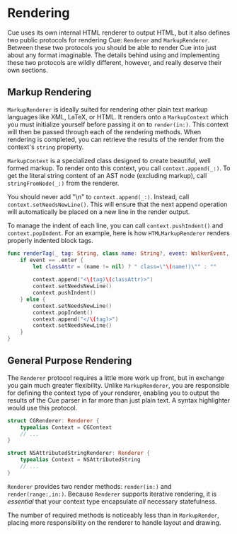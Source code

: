 # Rendering
Cue uses its own internal HTML renderer to output HTML, but it also defines two public protocols for rendering Cue: `Renderer` and `MarkupRenderer`. Between these two protocols you should be able to render Cue into just about any format imaginable. The details behind using and implementing these two protocols are wildly different, however, and really deserve their own sections.

## Markup Rendering
`MarkupRenderer` is ideally suited for rendering other plain text markup languages like XML, LaTeX, or HTML. It renders onto a `MarkupContext` which you must initialize yourself before passing it on to `render(in:)`. This context will then be passed through each of the rendering methods. When rendering is completed, you can retrieve the results of the render from the context's `string` property.

`MarkupContext` is a specialized class designed to create beautiful, well formed markup. To render onto this context, you call `context.append(_:)`. To get the literal string content of an AST node (excluding markup), call `stringFromNode(_:)` from the renderer. 

You should never add "\n" to `context.append(_:)`. Instead, call `context.setNeedsNewLine()`. This will ensure that the next append operation will automatically be placed on a new line in the render output. 

To manage the indent of each line, you can call `context.pushIndent()` and `context.popIndent`.  For an example, here is how `HTMLMarkupRenderer` renders properly indented block tags.

```swift
func renderTag(_ tag: String, class name: String?, event: WalkerEvent, context: MarkupContext) {
    if event == .enter {
        let classAttr = (name != nil) ? " class=\"\(name!)\"" : ""
        
        context.append("<\(tag)\(classAttr)>")
        context.setNeedsNewLine()
        context.pushIndent()
    } else {
        context.setNeedsNewLine()
        context.popIndent()
        context.append("</\(tag)>")
        context.setNeedsNewLine()
    }
}
```

## General Purpose Rendering
The `Renderer` protocol requires a little more work up front, but in exchange you gain much greater flexibility. Unlike `MarkupRenderer`, you are responsible for defining the context type of your renderer, enabling you to output the results of the Cue parser in far more than just plain text. A syntax highlighter would use this protocol.

```swift
struct CGRenderer: Renderer {
    typealias Context = CGContext
    // ...
}

struct NSAttributedStringRenderer: Renderer {
    typealias Context = NSAttributedString
    // ...
}
```

`Renderer` provides two render methods: `render(in:)` and `render(range:,in:)`. Because `Renderer` supports iterative rendering, it is *essential* that your context type encapsulate *all* necessary statefulness.

The number of required methods is noticeably less than in `MarkupRender`, placing more responsibility on the renderer to handle layout and drawing.